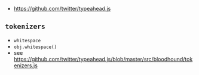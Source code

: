 * https://github.com/twitter/typeahead.js

## `tokenizers`

* `whitespace`
* `obj.whitespace()`
* see https://github.com/twitter/typeahead.js/blob/master/src/bloodhound/tokenizers.js
